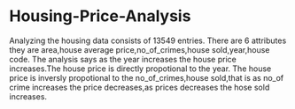 # Housing-Price-Analysis

Analyzing the housing data consists of 13549 entries.
There are 6 attributes they are area,house average price,no_of_crimes,house sold,year,house code.
The analysis says as the year increases the house price increases.The house price is directly propotional to the year.
The house price is inversly propotional to the no_of_crimes,house sold,that is as no_of crime increases the price decreases,as prices decreases the hose sold increases.
